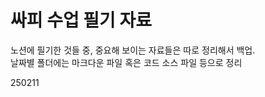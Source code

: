 # 싸피 수업 필기 자료  

노션에 필기한 것들 중, 중요해 보이는 자료들은 따로 정리해서 백업.  
날짜별 폴더에는 마크다운 파일 혹은 코드 소스 파일 등으로 정리  

250211